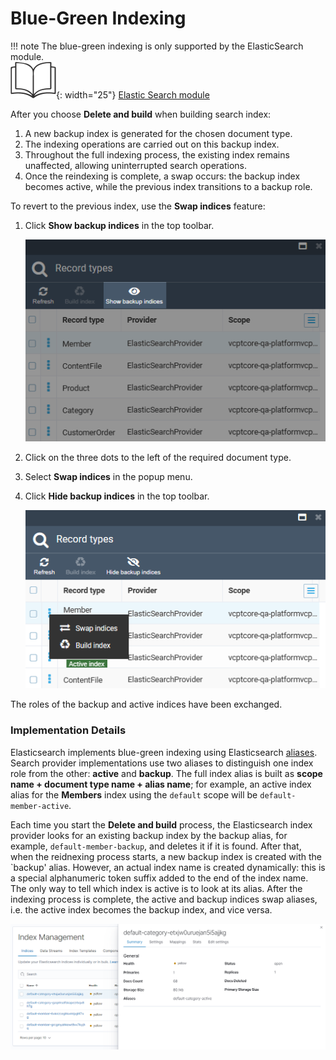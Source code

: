 ﻿# Blue-Green Indexing

!!! note
    The blue-green indexing is only supported by the ElasticSearch module.<br>
    ![Readmore](media/readmore.png){: width="25"} [Elastic Search module](../../../../../user-guide/elastic-search/overview)

After you choose **Delete and build** when building search index:

1. A new backup index is generated for the chosen document type.
1. The indexing operations are carried out on this backup index.
1. Throughout the full indexing process, the existing index remains unaffected, allowing uninterrupted search operations.
1. Once the reindexing is complete, a swap occurs: the backup index becomes active, while the previous index transitions to a backup role.

To revert to the previous index, use the **Swap indices** feature:

1. Click **Show backup indices** in the top toolbar.

    ![Backup indices](media/show-backup-indices.png)

1. Click on the three dots to the left of the required document type.
1. Select **Swap indices** in the popup menu.
1. Click **Hide backup indices** in the top toolbar.

    ![Three dots](media/three-dots.png)

The roles of the backup and active indices have been exchanged.

### Implementation Details

Elasticsearch implements blue-green indexing using Elasticsearch [aliases](https://www.elastic.co/guide/en/elasticsearch/reference/current/indices-aliases.html). Search provider implementations use two aliases to distinguish one index role from the other: **active** and **backup**. The full index alias is built as **scope name + document type name + alias name**; for example, an active index alias for the **Members** index using the `default` scope will be `default-member-active`.

Each time you start the **Delete and build** process, the Elasticsearch index provider looks for an existing backup index by the backup alias, for example, `default-member-backup`, and deletes it if it is found. After that, when the reidnexing process starts, a new backup index is created with the `backup' alias. However, an actual index name is created dynamically: this is a special alphanumeric token suffix added to the end of the index name. The only way to tell which index is active is to look at its alias. After the indexing process is complete, the active and backup indices swap aliases, i.e. the active index becomes the backup index, and vice versa.

![Kibana index alias](media/implementation.png)